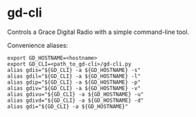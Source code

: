 # gd-cli

Controls a Grace Digital Radio with a simple command-line tool.

Convenience aliases:

```shell
export GD_HOSTNAME=<hostname>
export GD_CLI=<path_to_gd-cli>/gd-cli.py
alias gdis="${GD_CLI} -a ${GD_HOSTNAME} -s"
alias gdil="${GD_CLI} -a ${GD_HOSTNAME} -l"
alias gdip="${GD_CLI} -a ${GD_HOSTNAME} -p"
alias gdiv="${GD_CLI} -a ${GD_HOSTNAME} -v"
alias gdivu="${GD_CLI} -a ${GD_HOSTNAME} -u"
alias gdivd="${GD_CLI} -a ${GD_HOSTNAME} -d"
alias gdi="${GD_CLI} -a ${GD_HOSTNAME}"
```

